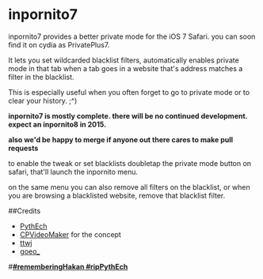 inpornito7
==========

inpornito7 provides a better private mode for the iOS 7 Safari.
you can soon find it on cydia as PrivatePlus7.

It lets you set wildcarded blacklist filters, automatically enables private mode in that tab when a tab goes in a website that's address matches a filter in the blacklist.

This is especially useful when you often forget to go to private mode or to clear your history. ;^)

**inpornito7 is mostly complete. there will be no continued development. expect an inpornito8 in 2015.**

**also we'd be happy to merge if anyone out there cares to make pull requests**

to enable the tweak or set blacklists doubletap the private mode button on safari, that'll launch the inpornito menu.

on the same menu you can also remove all filters on the blacklist, or when you are browsing a blacklisted website, remove that blacklist filter.

##Credits

* [PythEch](https://twitter.com/PythEch)
* [CPVideoMaker](https://twitter.com/CPVideoMaker) for the concept
* [ttwj](https://twitter.com/ttwj)
* [goeo_](https://twitter.com/goeo_)


#**[#rememberingHakan #ripPythEch](http://pythe.ch)**

